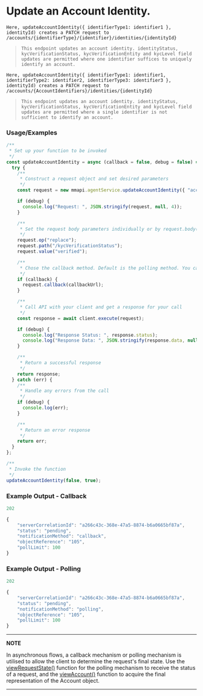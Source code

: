 # Update an Account Identity.

`Here, updateAccountIdentity({ identifierType1: identifier1 }, identityId) creates a PATCH request to /accounts/{identifierType}/{identifier}/identities/{identityId}`

> `This endpoint updates an account identity. identityStatus, kycVerificationStatus, kycVerificationEntity and kycLevel field updates are permitted where one identifier suffices to uniquely identify an account.`

`Here, updateAccountIdentity({ identifierType1: identifier1, identifierType2: identifier2, identifierType3: identifier3 }, identityId) creates a PATCH request to /accounts/{AccountIdentifiers}/identities/{identityId}`

> `This endpoint updates an account identity. identityStatus, kycVerificationStatus, kycVerificationEntity and kycLevel field updates are permitted where a single identifier is not sufficient to identify an account.`

### Usage/Examples

```javascript
/**
 * Set up your function to be invoked
 */
const updateAccountIdentity = async (callback = false, debug = false) => {
  try {
    /**
     * Construct a request object and set desired parameters
     */
    const request = new mmapi.agentService.updateAccountIdentity({ "accountid": "2000" }, "105");

    if (debug) {
      console.log("Request: ", JSON.stringify(request, null, 4));
    }

    /**
     * Set the request body parameters individually or by request.body(body);
     */
    request.op("replace");
    request.path("/kycVerificationStatus");
    request.value("verified");

    /**
     * Chose the callback method. Default is the polling method. You can also chose it by request.polling();
     */
    if (callback) {
      request.callback(callbackUrl);
    }

    /**
     * Call API with your client and get a response for your call
     */
    const response = await client.execute(request);

    if (debug) {
      console.log("Response Status: ", response.status);
      console.log("Response Data: ", JSON.stringify(response.data, null, 4));
    }

    /**
     * Return a successful response
     */
    return response;
  } catch (err) {
    /**
     * Handle any errors from the call
     */
    if (debug) {
      console.log(err);
    }

    /**
     * Return an error response
     */
    return err;
  }
};

/**
 * Invoke the function
 */
updateAccountIdentity(false, true);
```

### Example Output - Callback

```javascript
202

{
    "serverCorrelationId": "a266c43c-368e-47a5-8874-b6a0665bf87a",
    "status": "pending",
    "notificationMethod": "callback",
    "objectReference": "105",
    "pollLimit": 100
}
```

### Example Output - Polling

```javascript
202

{
    "serverCorrelationId": "a266c43c-368e-47a5-8874-b6a0665bf87a",
    "status": "pending",
    "notificationMethod": "polling",
    "objectReference": "105",
    "pollLimit": 100
}
```

---

**NOTE**

In asynchronous flows, a callback mechanism or polling mechanism is utilised to allow the client to determine the request's final state. Use the [viewRequestState()](viewRequestState.Readme.md) function for the polling mechanism to receive the status of a request, and the [viewAccount()](viewAccount.Readme.md) function to acquire the final representation of the Account object.

---
